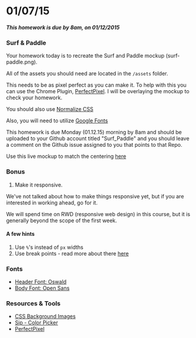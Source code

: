 # 01/07/15 

___This homework is due by 8am, on 01/12/2015___

### Surf & Paddle

Your homework today is to recreate the Surf and Paddle mockup (surf-paddle.png).

All of the assets you should need are located in the `/assets` folder. 

This needs to be as pixel perfect as you can make it. To help with this you can use the Chrome Plugin, [PerfectPixel](http://www.welldonecode.com/perfectpixel/). I will be overlaying the mockup to check your homework.

You should also use [Normalize CSS](http://necolas.github.io/normalize.css/)

Also, you will need to utilize [Google Fonts](http://www.google.com/fonts)

This homework is due Monday (01.12.15) morning by 8am and should be uploaded to your Github account titled "Surf_Paddle" and you should leave a comment on the Github issue assigned to you that points to that Repo.

Use this live mockup to match the centering [here](http://h.timw.co/code/surf/)

### Bonus

1. Make it responsive. 

We've not talked about how to make things responsive yet, but if you are interested in working ahead, go for it.

We will spend time on RWD (responsive web design) in this course, but it is generally beyond the scope of the first week.

#### A few hints

1. Use `%`'s instead of `px` widths
2. Use break points - read more about there [here](http://alistapart.com/article/responsive-web-design)

### Fonts

* [Header Font: Oswald](https://www.google.com/fonts#UsePlace:use/Collection:Oswald)
* [Body Font: Open Sans](https://www.google.com/fonts#UsePlace:use/Collection:Open+Sans)

### Resources & Tools

* [CSS Background Images](https://developer.mozilla.org/en-US/docs/Web/CSS/background-image)
* [Sip - Color Picker](http://theolabrothers.com/sip/)
* [PerfectPixel](http://www.welldonecode.com/perfectpixel/)
